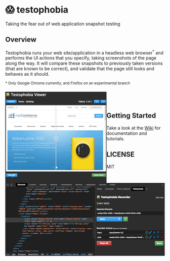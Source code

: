 # 😱 testophobia

Taking the fear out of web application snapshot testing

## Overview

Testophobia runs your web site/application in a headless web browser<sup>\*</sup> and performs the UI actions that you
specify, taking screenshots of the page along the way.  It will compare these snapshots to previously taken versions
(that are known to be correct), and validate that the page still looks and behaves as it should.

<sup>\* Only Google Chrome currently, and Firefox on an experimental branch</sup>

<img width="320" height="289" align="left" src="https://github.com/testophobia/testophobia/raw/master/docs/images/testophobia-viewer.gif">
<img width="511" height="231" align="right" src="https://github.com/testophobia/testophobia/raw/master/docs/images/testophobia-recorder.png">

<br/><br/>

## Getting Started

Take a look at the [Wiki](https://github.com/testophobia/testophobia/wiki) for documentation and tutorials.

## LICENSE

MIT
